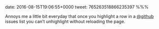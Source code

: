 date: 2016-08-15T19:06:55+0000
tweet: 765263518866235397
%%%

Annoys me a little bit everyday that once you highlight a row in a [@github](https://twitter.com/github) issues list you can’t unhighlight without reloading the page.
